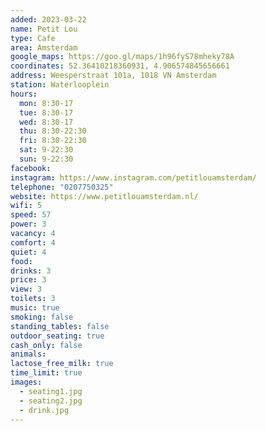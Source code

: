 ```yaml
---
added: 2023-03-22
name: Petit Lou
type: Cafe
area: Amsterdam
google_maps: https://goo.gl/maps/1h96fyS78mheky78A
coordinates: 52.36410218360931, 4.906574845656661
address: Weesperstraat 101a, 1018 VN Amsterdam
station: Waterlooplein
hours:
  mon: 8:30-17
  tue: 8:30-17
  wed: 8:30-17
  thu: 8:30-22:30
  fri: 8:30-22:30
  sat: 9-22:30
  sun: 9-22:30
facebook: 
instagram: https://www.instagram.com/petitlouamsterdam/
telephone: "0207750325"
website: https://www.petitlouamsterdam.nl/
wifi: 5
speed: 57
power: 3
vacancy: 4
comfort: 4
quiet: 4
food: 
drinks: 3
price: 3
view: 3
toilets: 3
music: true
smoking: false
standing_tables: false
outdoor_seating: true
cash_only: false
animals: 
lactose_free_milk: true
time_limit: true
images:
  - seating1.jpg
  - seating2.jpg
  - drink.jpg
---
```

